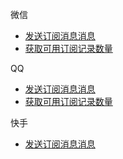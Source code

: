 微信
* [发送订阅消息消息](./wechat/subscribe-message.md)
* [获取可用订阅记录数量](./wechat/subscribe-message-ticket.md)

QQ
* [发送订阅消息消息](./qq/subscribe-message.md)
* [获取可用订阅记录数量](./qq/subscribe-message-ticket.md)

快手
* [发送订阅消息消息](./kuaishou/subscribe-message.md)
